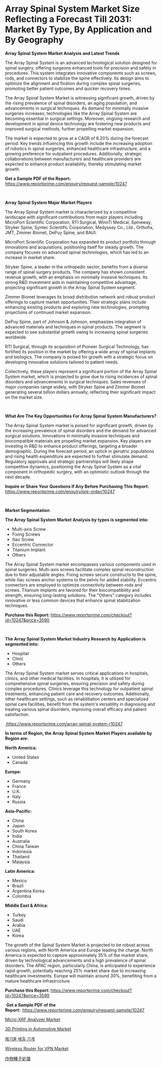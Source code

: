 <p><h1>Array Spinal System Market Size Reflecting a Forecast Till 2031: Market By Type, By Application and By Geography</h1></p><p><strong>Array Spinal System Market Analysis and Latest Trends</strong></p>
<p><p>The Array Spinal System is an advanced technological solution designed for spinal surgery, offering surgeons enhanced tools for precision and safety in procedures. This system integrates innovative components such as screws, rods, and connectors to stabilize the spine effectively. Its design aims to optimize the alignment and fixation during complex spinal surgeries, promoting better patient outcomes and quicker recovery times.</p><p>The Array Spinal System Market is witnessing significant growth, driven by the rising prevalence of spinal disorders, an aging population, and advancements in surgical techniques. As demand for minimally invasive surgeries increases, technologies like the Array Spinal System are becoming essential in surgical settings. Moreover, ongoing research and development in spinal device technology are fostering new products and improved surgical methods, further propelling market expansion.</p><p>The market is expected to grow at a CAGR of 6.20% during the forecast period. Key trends influencing this growth include the increasing adoption of robotics in spinal surgeries, enhanced healthcare infrastructure, and a growing preference for outpatient procedures. Additionally, strategic collaborations between manufacturers and healthcare providers are expected to enhance product availability, thereby stimulating market growth.</p></p>
<p><strong>Get a Sample PDF of the Report:&nbsp;</strong> <a href="https://www.reportprime.com/enquiry/request-sample/10247">https://www.reportprime.com/enquiry/request-sample/10247</a></p>
<p>&nbsp;</p>
<p><strong>Array Spinal System Major Market Players</strong></p>
<p><p>The Array Spinal System market is characterized by a competitive landscape with significant contributions from major players including MicroPort Scientific Corporation, RTI Surgical, WinnTi Medical, Spineway, Stryker Spine, Syntec Scientific Corporation, Medyssey Co., Ltd., Orthofix, JMT, Zimmer Biomet, DePuy Spine, and BAUI. </p><p>MicroPort Scientific Corporation has expanded its product portfolio through innovations and acquisitions, positioning itself for steady growth. The company focuses on advanced spinal technologies, which has led to an increase in market share. </p><p>Stryker Spine, a leader in the orthopedic sector, benefits from a diverse range of spinal surgery products. The company has shown consistent revenue growth, with an emphasis on minimally invasive techniques. Its strong R&D investment aids in maintaining competitive advantage, projecting significant growth in the Array Spinal System segment.</p><p>Zimmer Biomet leverages its broad distribution network and robust product offerings to capture market opportunities. Their strategic plans include enhancing existing products and exploring new technologies, prompting projections of continued market expansion.</p><p>DePuy Spine, part of Johnson & Johnson, emphasizes integration of advanced materials and techniques in spinal products. The segment is expected to see substantial growth owing to increasing spinal surgeries worldwide.</p><p>RTI Surgical, through its acquisition of Pioneer Surgical Technology, has fortified its position in the market by offering a wide array of spinal implants and biologics. The company is poised for growth with a strategic focus on developing innovative solutions tailored to patient needs.</p><p>Collectively, these players represent a significant portion of the Array Spinal System market, which is projected to grow due to rising incidences of spinal disorders and advancements in surgical techniques. Sales revenues of major companies range widely, with Stryker Spine and Zimmer Biomet generating several billion dollars annually, reflecting their significant impact on the market size.</p></p>
<p>&nbsp;</p>
<p><strong>What Are The Key Opportunities For Array Spinal System Manufacturers?</strong></p>
<p><p>The Array Spinal System market is poised for significant growth, driven by the increasing prevalence of spinal disorders and the demand for advanced surgical solutions. Innovations in minimally invasive techniques and biocompatible materials are propelling market expansion. Key players are investing in R&D to enhance product offerings, targeting a broader demographic. During the forecast period, an uptick in geriatric populations and rising health expenditure are expected to further stimulate demand. Regulatory approvals and strategic partnerships will likely shape competitive dynamics, positioning the Array Spinal System as a vital component in orthopedic surgery, with an optimistic outlook through the next decade.</p></p>
<p><strong>Inquire or Share Your Questions If Any Before Purchasing This Report:</strong> <a href="https://www.reportprime.com/enquiry/pre-order/10247">https://www.reportprime.com/enquiry/pre-order/10247</a></p>
<p>&nbsp;</p>
<p><strong>Market Segmentation</strong></p>
<p><strong>The Array Spinal System Market Analysis by types is segmented into:</strong></p>
<p><ul><li>Multi-axis Screw</li><li>Fixing Screws</li><li>Iliac Screw</li><li>Eccentric Connector</li><li>Titanium Implant</li><li>Others</li></ul></p>
<p><p>The Array Spinal System market encompasses various components used in spinal surgeries. Multi-axis screws facilitate complex spinal reconstruction due to their adjustable angles. Fixing screws secure constructs to the spine, while iliac screws anchor systems to the pelvis for added stability. Eccentric connectors are employed to optimize connectivity between rods and screws. Titanium implants are favored for their biocompatibility and strength, ensuring long-lasting solutions. The "Others" category includes innovative or less common devices that enhance spinal stabilization techniques.</p></p>
<p><strong>Purchase this Report:&nbsp;</strong><a href="https://www.reportprime.com/checkout?id=10247&price=3590">https://www.reportprime.com/checkout?id=10247&price=3590</a></p>
<p>&nbsp;</p>
<p><strong>The Array Spinal System Market Industry Research by Application is segmented into:</strong></p>
<p><ul><li>Hospital</li><li>Clinic</li><li>Others</li></ul></p>
<p><p>The Array Spinal System market serves critical applications in hospitals, clinics, and other medical facilities. In hospitals, it is utilized for comprehensive spinal surgeries, ensuring precision and safety during complex procedures. Clinics leverage this technology for outpatient spinal treatments, enhancing patient care and recovery outcomes. Additionally, other healthcare settings, such as rehabilitation centers and specialized spinal care facilities, benefit from the system's versatility in diagnosing and treating various spinal disorders, improving overall efficacy and patient satisfaction.</p></p>
<p><a href="https://www.reportprime.com/array-spinal-system-r10247">&nbsp;https://www.reportprime.com/array-spinal-system-r10247</a></p>
<p><strong>In terms of Region, the Array Spinal System Market Players available by Region are:</strong></p>
<p>
    <p> <strong> North America: </strong>
        <ul>
            <li>United States</li>
            <li>Canada</li>
        </ul>
        </p> 
    <p> <strong> Europe: </strong>
        <ul>
            <li>Germany</li>
            <li>France</li>
            <li>U.K.</li>
            <li>Italy</li>
            <li>Russia</li>
        </ul>
        </p> 
    <p> <strong> Asia-Pacific: </strong>
        <ul>
            <li>China</li>
            <li>Japan</li>
            <li>South Korea</li>
            <li>India</li>
            <li>Australia</li>
            <li>China Taiwan</li>
            <li>Indonesia</li>
            <li>Thailand</li>
            <li>Malaysia</li>
        </ul>
        </p> 
    <p> <strong> Latin America: </strong>
        <ul>
            <li>Mexico</li>
            <li>Brazil</li>
            <li>Argentina Korea</li>
            <li>Colombia</li>
        </ul>
        </p> 
    <p> <strong> Middle East & Africa: </strong>
        <ul>
            <li>Turkey</li>
            <li>Saudi</li>
            <li>Arabia</li>
            <li>UAE</li>
            <li>Korea</li>
        </ul>
    </p>
    </p>
<p><p>The growth of the Spinal System Market is projected to be robust across various regions, with North America and Europe leading the charge. North America is expected to capture approximately 35% of the market share, driven by technological advancements and a high prevalence of spinal disorders. The APAC region, particularly China, is anticipated to experience rapid growth, potentially reaching 25% market share due to increasing healthcare investments. Europe will maintain around 30%, benefiting from a mature healthcare infrastructure.</p></p>
<p><strong>Purchase this Report: </strong><a href="https://www.reportprime.com/checkout?id=10247&price=3590">https://www.reportprime.com/checkout?id=10247&price=3590</a></p>
<p>&nbsp;<strong>Get a Sample PDF of the Report:&nbsp;&nbsp;</strong><a href="https://www.reportprime.com/enquiry/request-sample/10247">https://www.reportprime.com/enquiry/request-sample/10247</a></p>
<p><strong></strong></p>
<p><p><a href="https://medium.com/@charlesporter2662/the-micro-xrf-analyzer-market-prioritizes-cost-control-and-efficiency-enhancement-013a74f1d5c8">Micro-XRF Analyzer Market</a></p><p><a href="https://www.linkedin.com/pulse/global-3d-printing-automotive-market-sector-types-applications-8hise?trackingId=swcY4FztScKFmXuaddM5kA%3D%3D">3D Printing in Automotive Market</a></p><p><a href="https://medium.com/@vlcostes/waste-discharging-machine-market-%EC%9D%98-%EA%B8%80%EB%A1%9C%EB%B2%8C-%EC%8B%9C%EC%9E%A5-%EA%B0%9C%EC%9A%94%EB%8A%94-%EC%A0%84-%EC%84%B8%EA%B3%84-%EB%B0%8F-%EC%A3%BC%EC%9A%94-%EC%8B%9C%EC%9E%A5%EC%9D%98-%EC%82%B0%EC%97%85%EC%97%90-%EC%98%81%ED%96%A5%EC%9D%84-%EB%AF%B8%EC%B9%98%EB%8A%94-%EC%A3%BC%EC%9A%94-%ED%8A%B8%EB%A0%8C%EB%93%9C%EC%97%90-%EB%8C%80%ED%95%9C-%EB%8F%85%ED%8A%B9%ED%95%9C-%EA%B4%80%EC%A0%90%EC%9D%84-%EC%A0%9C%EA%B3%B5%ED%95%A9%EB%8B%88%EB%8B%A4-3443d799949d?postPublishedType=initial">폐기물 배출 기계</a></p><p><a href="https://issuu.com/reportprime-2/docs/wireless-router-for-vpn-market-size_fa5343f68abd81">Wireless Router for VPN Market</a></p><p><a href="https://medium.com/@scotttyesha/crop-seed-treatment-market-%E3%81%AE%E3%82%B0%E3%83%AD%E3%83%BC%E3%83%90%E3%83%AB%E5%B8%82%E5%A0%B4%E6%A6%82%E8%A6%81%E3%81%AF-%E4%B8%96%E7%95%8C%E3%81%8A%E3%82%88%E3%81%B3%E4%B8%BB%E8%A6%81%E5%B8%82%E5%A0%B4%E3%81%AB%E3%81%8A%E3%81%91%E3%82%8B%E6%A5%AD%E7%95%8C%E3%81%AB%E5%BD%B1%E9%9F%BF%E3%82%92%E4%B8%8E%E3%81%88%E3%82%8B%E4%B8%BB%E8%A6%81%E3%81%AA%E3%83%88%E3%83%AC%E3%83%B3%E3%83%89%E3%81%AB%E3%81%A4%E3%81%84%E3%81%A6-%E7%8B%AC%E8%87%AA%E3%81%AE%E8%A6%96%E7%82%B9%E3%82%92%E6%8F%90%E4%BE%9B%E3%81%97%E3%81%BE%E3%81%99-9528a0467a9d?postPublishedType=initial">作物種子処理</a></p></p>